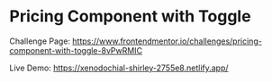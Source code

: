# Pricing Component with Toggle

Challenge Page: https://www.frontendmentor.io/challenges/pricing-component-with-toggle-8vPwRMIC

Live Demo: https://xenodochial-shirley-2755e8.netlify.app/
